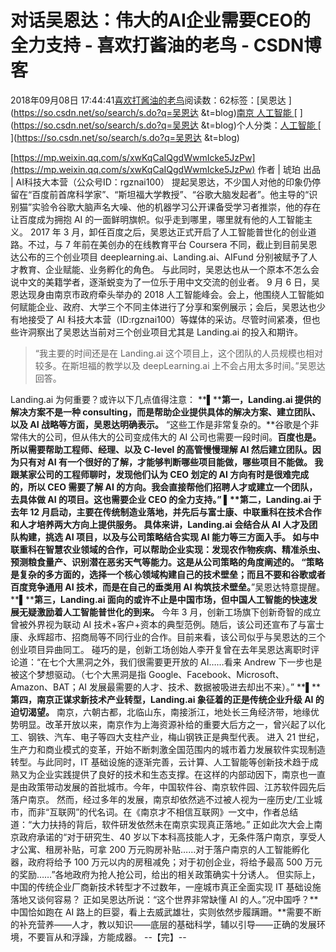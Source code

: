 
# 对话吴恩达：伟大的AI企业需要CEO的全力支持 - 喜欢打酱油的老鸟 - CSDN博客


2018年09月08日 17:44:41[喜欢打酱油的老鸟](https://me.csdn.net/weixin_42137700)阅读数：62标签：[吴恩达 																](https://so.csdn.net/so/search/s.do?q=吴恩达 &t=blog)[南京																](https://so.csdn.net/so/search/s.do?q=南京&t=blog)[人工智能																](https://so.csdn.net/so/search/s.do?q=人工智能&t=blog)[
							](https://so.csdn.net/so/search/s.do?q=南京&t=blog)[
																					](https://so.csdn.net/so/search/s.do?q=吴恩达 &t=blog)个人分类：[人工智能																](https://blog.csdn.net/weixin_42137700/article/category/7820233)
[
																								](https://so.csdn.net/so/search/s.do?q=吴恩达 &t=blog)


[https://mp.weixin.qq.com/s/xwKqCaIQgdWwmIcke5JzPw](https://mp.weixin.qq.com/s/xwKqCaIQgdWwmIcke5JzPw)
作者 | 琥珀
出品 | AI科技大本营（公众号ID：rgznai100）
提起吴恩达，不少国人对他的印象仍停留在“百度前首席科学家”、“斯坦福大学教授”、“谷歌大脑发起者”。他主导的“识别猫”实验令谷歌大脑声名大噪、他的机器学习公开课备受学习者推崇，他的存在让百度成为拥抱 AI 的一面鲜明旗帜。似乎走到哪里，哪里就有他的人工智能主义。
2017 年 3 月，卸任百度之后，吴恩达正式开启了人工智能普世化的创业道路。不过，与 7 年前在美创办的在线教育平台 Coursera 不同，截止到目前吴恩达公布的三个创业项目 deeplearning.ai、Landing.ai、AIFund 分别被赋予了人才教育、企业赋能、业务孵化的角色。
与此同时，吴恩达也从一个原本不怎么会说中文的美籍学者，逐渐蜕变为了一位乐于用中文交流的创业者。
9 月 6 日，吴恩达现身由南京市政府牵头举办的 2018 人工智能峰会。会上，他围绕人工智能如何赋能企业、政府、大学三个不同主体进行了分享和案例展示；会后，吴恩达也少有地接受了 AI 科技大本营（ID:rgznai100）等媒体的采访。尽管时间紧凑，但也些许洞察出了吴恩达当前对三个创业项目尤其是 Landing.ai 的投入和期许。

> “我主要的时间还是在 Landing.ai 这个项目上，这个团队的人员规模也相对较多。在斯坦福的教学以及 deepLearning.ai 上不会占用太多时间。”吴恩达回答。

Landing.ai 为何重要？或许以下几点值得注意：
**▌****第一，Landing.ai 提供的解决方案不是一种 consulting，而是帮助企业提供具体的解决方案、建立团队、以及 AI 战略等方面，吴恩达明确表示。**
“这些工作是非常复杂的。**谷歌是个非常伟大的公司，但从伟大的公司变成伟大的 AI 公司也需要一段时间。**百度也是。
所以需要帮助工程师、经理、以及 C-level 的高管慢慢理解 AI 然后建立团队。因为只有对 AI 有一个很好的了解，才能够判断哪些项目能做，哪些项目不能做。
我跟某家公司的工程师聊时，发现他们认为 CEO 划定的 AI 方向有时是很难完成的，所以 CEO 需要了解 AI 的方向。我会直接帮他们招聘人才或建立一个团队，去具体做 AI 的项目。这也需要企业 CEO 的全力支持。”
**▌****第二，Landing.ai 于去年 12 月启动，主要在传统制造业落地，并先后与富士康、中联重科在技术合作和人才培养两大方向上提供服务。**
具体来讲，Landing.ai 会结合从 AI 人才及团队构建，挑选 AI 项目，以及与公司策略结合实现 AI 能力等三方面入手。
如与中联重科在智慧农业领域的合作，可以帮助企业实现：发现农作物疾病、精准杀虫、预测粮食量产、识别潜在恶劣天气等能力。这是从公司策略的角度阐述的。
“策略是复杂的多方面的，选择一个核心领域构建自己的技术壁垒；而且**不要和谷歌或者百度竞争通用 AI 技术，而是在自己的垂类用 AI 构筑技术壁垒。**”吴恩达特意提醒。
**▌****第三，Landing.ai 面向的或许不止是中国市场，但中国人工智能的快速发展无疑激励着人工智能普世化的到来。**
今年 3 月，创新工场旗下创新奇智的成立曾被外界视为联动 AI 技术+客户+资本的典型范例。随后，该公司还宣布了与富士康、永辉超市、招商局等不同行业的合作。目前来看，该公司似乎与吴恩达的三个创业项目异曲同工。
碰巧的是，创新工场创始人李开复曾在去年吴恩达离职时评论道：“在七个大黑洞之外，我们很需要更开放的 AI……看来 Andrew 下一步也是被这个梦想驱动。（七个大黑洞是指 Google、Facebook、Microsoft、Amazon、BAT；AI 发展最需要的人才、技术、数据被吸进去却出不来）。”
**▌****第四，南京正谋求新技术产业转型，Landing.ai 象征着的正是传统企业升级 AI 的迫切渴望。**
南京，六朝古都，北临山东，南接浙江，地处长三角经济带，地缘优势明显。改革开放以来，南京作为上海资源补给的重要大后方之一，曾兴起了以化工、钢铁、汽车、电子等四大支柱产业，梅山钢铁正是典型代表。
进入 21 世纪，生产力和商业模式的变革，开始不断刺激全国范围内的城市着力发展软件实现制造转型。与此同时，IT 基础设施的逐渐完善，云计算、人工智能等创新技术趋于成熟又为企业实践提供了良好的技术和生态支撑。在这样的内部动因下，南京也一直是由政策带动发展的首批城市。今年，中国软件谷、南京软件园、江苏软件园先后落户南京。
然而，经过多年的发展，南京却依然逃不过被人视为一座历史/工业城市，而非“互联网”的代名词。在《南京才不相信互联网》一文中，作者总结道：“大力扶持的背后，软件研发依然未在南京实现真正落地。”
正如此次大会上南京政府承诺的“对于研究生、40 岁以下本科高技能人才，无条件落户南京，享受人才公寓、租房补贴，可拿 200 万元购房补贴……对于落户南京的人工智能孵化器，政府将给予 100 万元以内的房租减免；对于初创企业，将给予最高 500 万元的奖励……”各地政府为抢人抢公司，给出的相关政策确实十分诱人。
但实际上，中国的传统企业厂商新技术转型才不过数年，一座城市真正全面实现 IT 基础设施落地又谈何容易？
正如吴恩达所说：“这个世界非常缺懂 AI 的人。”况中国呼？**中国恰如跑在 AI 路上的巨婴，看上去威武雄壮，实则依然步履蹒跚。**需要不断的补充营养——人才，教以知识——底层的基础科学，辅以引导——正确的发展环境，不要盲从和浮躁，方能成器。
--【完】--

